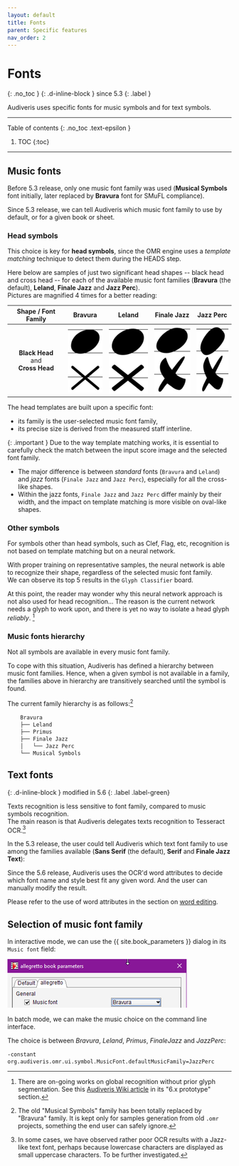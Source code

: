 ```yaml
---
layout: default
title: Fonts
parent: Specific features
nav_order: 2
---
```

# Fonts
{: .no_toc }
{: .d-inline-block }
since 5.3
{: .label }

Audiveris uses specific fonts for music symbols and for text symbols.

---
Table of contents
{: .no_toc .text-epsilon }
1. TOC
{:toc}
---

## Music fonts

Before 5.3 release, only one music font family was used (**Musical Symbols** font initially,
later replaced by **Bravura** font for SMuFL compliance).

Since 5.3 release, we can tell Audiveris which music font family to use by default,
or for a given book or sheet.

### Head symbols

This choice is key for **head symbols**, since the OMR engine uses a *template matching* technique to
detect them during the HEADS step.

Here below are samples of just two significant head shapes -- black head and cross head --
for each of the available music font families
(**Bravura** (the default), **Leland**, **Finale Jazz** and **Jazz Perc**).  
Pictures are magnified 4 times for a better reading:

| Shape / Font Family | Bravura | Leland | Finale Jazz | Jazz Perc |
| :---:|  :---:|  :---:|  :---:|  :---:|
| **Black Head** <br> and <br> **Cross Head**  | ![](../../assets/images/heads_bravura.png)| ![](../../assets/images/heads_leland.png)| ![](../../assets/images/heads_finale_jazz.png)| ![](../../assets/images/heads_jazz_perc.png)|

The head templates are built upon a specific font:
- its family is the user-selected music font family,
- its precise size is derived from the measured staff interline.

{: .important }
Due to the way template matching works, it is essential to carefully check the match
between the input score image and the selected font family.
- The major difference is between _standard_ fonts (`Bravura` and `Leland`) and _jazz_ fonts
(`Finale Jazz` and `Jazz Perc`), especially for all the cross-like shapes.
- Within the jazz fonts, `Finale Jazz` and `Jazz Perc` differ mainly by their width,
and the impact on template matching is more visible on oval-like shapes.

### Other symbols

For symbols other than head symbols, such as Clef, Flag, etc,
recognition is not based on template matching but on a neural network.

With proper training on representative samples, the neural network is able to recognize their shape,
regardless of the selected music font family.  
We can observe its top 5 results in the ``Glyph Classifier`` board.

At this point, the reader may wonder why this neural network approach is not also used for head recognition...
The reason is the current network needs a glyph to work upon, and there is yet no way to isolate
a head glyph *reliably*.
[^prototype]

### Music fonts hierarchy

Not all symbols are available in every music font family.

To cope with this situation, Audiveris has defined a hierarchy between music font families.
Hence, when a given symbol is not available in a family, the families above in hierarchy are 
transitively searched until the symbol is found.

The current family hierarchy is as follows:[^musical_symbols]

```
    Bravura
    ├── Leland
    ├── Primus
    ├── Finale Jazz
    │   └── Jazz Perc
    └── Musical Symbols
```

## Text fonts
{: .d-inline-block }
modified in 5.6
{: .label .label-green}

Texts recognition is less sensitive to font family, compared to music symbols recognition.  
The main reason is that Audiveris delegates texts recognition to Tesseract OCR.[^ocr_font]

In the 5.3 release, the user could tell Audiveris which text font family to use among the families available
(**Sans Serif** (the default), **Serif** and **Finale Jazz Text**):

Since the 5.6 release, Audiveris uses the OCR'd word attributes to decide
which font name and style best fit any given word.
And the user can manually modify the result.

Please refer to the use of word attributes in the section on
[word editing](../ui/ui_tools/text.md#word-editing).

## Selection of music font family

In interactive mode, we can use the {{ site.book_parameters }} dialog in its ``Music font`` field:

![](../../assets/images/font_selection.png)

In batch mode, we can make the music choice on the command line interface.

The choice is between *Bravura*, *Leland*, *Primus*, *FinaleJazz* and *JazzPerc*:  
```
-constant org.audiveris.omr.ui.symbol.MusicFont.defaultMusicFamily=JazzPerc
```

[^musical_symbols]: The old "Musical Symbols" family has been totally replaced by "Bravura" family. It is kept only for samples generation from old ``.omr`` projects, something the end user can safely ignore.

[^ocr_font]: In some cases, we have observed rather poor OCR results with a Jazz-like text font, perhaps because lowercase characters are displayed as small uppercase characters. To be further investigated.

[^prototype]: There are on-going works on global recognition without prior glyph segmentation. See this [Audiveris Wiki article](https://github.com/Audiveris/audiveris/wiki) in its "6.x prototype" section.
